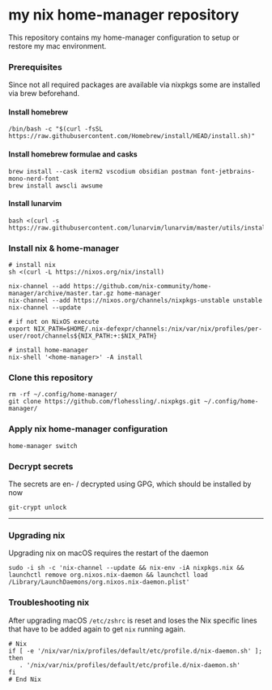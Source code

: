 # my nix home-manager repository

This repository contains my home-manager configuration to setup or restore my mac environment.

### Prerequisites 

Since not all required packages are available via nixpkgs some are installed via brew beforehand.

#### Install homebrew

```shell
/bin/bash -c "$(curl -fsSL https://raw.githubusercontent.com/Homebrew/install/HEAD/install.sh)"
```

#### Install homebrew formulae and casks

```shell
brew install --cask iterm2 vscodium obsidian postman font-jetbrains-mono-nerd-font
brew install awscli awsume
```

#### Install lunarvim

```shell
bash <(curl -s https://raw.githubusercontent.com/lunarvim/lunarvim/master/utils/installer/install.sh)
```

### Install nix & home-manager

```shell
# install nix
sh <(curl -L https://nixos.org/nix/install)

nix-channel --add https://github.com/nix-community/home-manager/archive/master.tar.gz home-manager
nix-channel --add https://nixos.org/channels/nixpkgs-unstable unstable
nix-channel --update

# if not on NixOS execute
export NIX_PATH=$HOME/.nix-defexpr/channels:/nix/var/nix/profiles/per-user/root/channels${NIX_PATH:+:$NIX_PATH}

# install home-manager
nix-shell '<home-manager>' -A install
```

### Clone this repository

```shell
rm -rf ~/.config/home-manager/
git clone https://github.com/flohessling/.nixpkgs.git ~/.config/home-manager/
```

### Apply nix home-manager configuration

```shell
home-manager switch
```

### Decrypt secrets

The secrets are en- / decrypted using GPG, which should be installed by now

```shell
git-crypt unlock
```

---
### Upgrading nix 

Upgrading nix on macOS requires the restart of the daemon

```shell
sudo -i sh -c 'nix-channel --update && nix-env -iA nixpkgs.nix && launchctl remove org.nixos.nix-daemon && launchctl load /Library/LaunchDaemons/org.nixos.nix-daemon.plist'

```
### Troubleshooting nix

After upgrading macOS `/etc/zshrc` is reset and loses the Nix specific lines that have to be added again to get `nix` running again.

```shell
# Nix
if [ -e '/nix/var/nix/profiles/default/etc/profile.d/nix-daemon.sh' ]; then
   . '/nix/var/nix/profiles/default/etc/profile.d/nix-daemon.sh'
fi
# End Nix
```

